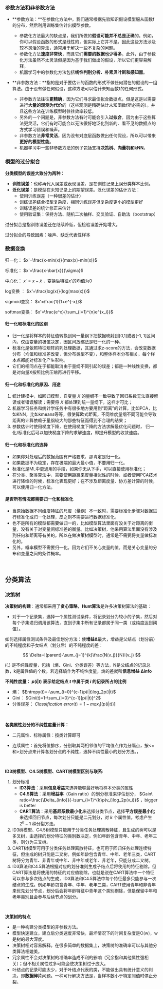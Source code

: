 ### 参数方法和非参数方法

- **参数方法：**在参数化方法中，我们通常根据先验知识假设模型服从函数f的分布，然后利用训练集估计出模型参数。
  - 参数化方法最大的缺点是，我们所做的**假设可能并不总是正确**的。例如，你可以假设函数的形式是线性的，但实际上它并不是。因此这些方法涉及较不灵活的算法，通常用于解决一些不复杂的问题。
  - 参数化方法**速度非常快**，而且它们**需要的数据也少得多**。此外，由于参数化方法虽然不太灵活但是因为基于我们做出的假设，所以它们更容易解释。
  - 机器学习中的参数化方法包括**线性判别分析、朴素贝叶斯和感知器**。
  
- **非参数方法：**指的是对于要估计的函数的形式不做任何潜在的假设的一组算法。由于没有做任何假设，这种方法可以估计未知函数f的任何形式。
  - 非参数方法往往**更精确**，因为它们寻求最佳拟合数据点。但是这是以需要进行**大量的观测为代价**的（这些观测是精确估计未知函数f所必需的）。并且这些方法在训练模型时往往效率较低。
  - 另外的一个问题是，非参数方法有时可能会引入**过拟合**，因为由于这些算法更灵活，它们有时可能会以无法很好地泛化到新的、看不见的数据点的方式学习错误和噪声。
  - 非参数方法**非常灵活**，因为没有对底层函数做出任何假设，所以可以带来**更好的模型性能**。
  - 机器学习中一些非参数方法的例子包括支持**决策树、向量机和kNN**。



### 模型的过分拟合

**分类模型的误差大致分为两种：**

- **训练误差**：也称再代入误差或表现误差，是在训练记录上误分类样本比例。
- **泛化误差**：是模型在未知记录上的期望误差。泛化误差的估计方法：
  - 使用训练误差（一种很差的估计）
  - 训练误差结合模型复杂度，相同训练误差但复杂度更小的模型更好
  - 训练误差的统计修正来估计
  - 使用验证集：保持方法、随机二次抽样、交叉验证、自助法（bootstrap）

过分拟合是指训练误差还在继续降低，但检验误差开始增大。

过分拟合的导致因素：噪声、缺乏代表性样本



### 数据变换

归一化： $x'=\frac{x-min(x)}{max(x)-min(x)}$

标准化： $x'=\frac{x-\bar{x}}{\sigma}$

中心化： $x'=x-\bar{x}$ ，变换后特征x'的均值为0

log变换 ： $x'=\frac{log(x)}{log(max(x))}$

sigmoid变换： $x'=\frac{1}{1+e^{-x}}$

softmax变换： $x'=\frac{e^x}{\sum_{i=1}^{n}e^{x_i}}$



#### 归一化和标准化的区别

- 归一化是将样本的特征值转换到同一量纲下把数据映射到[0,1]或者[-1, 1]区间内，仅由变量的极值决定，因区间放缩法是归一化的一种。
- 标准化是依照特征矩阵的列处理数据，其通过求z-score的方法，会改变数据分布（均值和标准差改变，但分布类型不变），和整体样本分布相关，每个样本点都能对标准化产生影响。
- 它们的相同点在于都能取消由于量纲不同引起的误差；都是一种线性变换，都是对向量X按照比例压缩再进行平移。



#### 归一化和标准化的原因、用途

1. 统计建模中，如回归模型，自变量 $X$ 的量纲不一致导致了回归系数无法直接解读或者错误解读；需要将 $X$ 都处理到统一量纲下，这样才可比；
2. 机器学习任务和统计学任务中有很多地方要用到“距离”的计算，比如PCA，比如KNN，比如kmeans等等，假使算欧式距离，不同维度量纲不同可能会导致距离的计算依赖于量纲较大的那些特征而得到不合理的结果；
3. 参数估计时使用梯度下降，在使用梯度下降的方法求解最优化问题时， 归一化/标准化后可以加快梯度下降的求解速度，即提升模型的收敛速度。



#### 归一化和标准化的选择

- 如果你对处理后的数据范围有严格要求，那肯定是归一化。
- 如果数据不为稳定，存在极端的最大最小值，不要用归一化。
- 标准化是ML中更通用的手段，如果你无从下手，可以直接使用标准化；
- 在分类、聚类算法中，需要使用距离来度量相似性的时候、或者使用PCA技术进行降维的时候，标准化表现更好；在不涉及距离度量、协方差计算的时候，可以使用归一化方法。



#### 是否所有情况都需要归一化和标准化

- 当原始数据不同维度特征的尺度（量纲）不一致时，需要标准化步骤对数据进行标准化或归一化处理，反之则不需要进行数据标准化。
- 也不是所有的模型都需要做归一的，比如模型算法里面有没关于对距离的衡量，没有关于对变量间标准差的衡量。比如决策树，他采用算法里面没有涉及到任何和距离等有关的，所以在做决策树模型时，通常是不需要将变量做标准化的。
- 另外，概率模型不需要归一化，因为它们不关心变量的值，而是关心变量的分布和变量之间的条件概率。



</br>

## 分类算法

### 决策树

**决策树的构建**：通常都采用了**贪心策略**，**Hunt算法**是许多决策树算法的基础：

- 对于一个记录集，选择一个属性测试条件，将记录划分为较小的子集，然后对每个子集递归调用该算法，直到子集中所有记录都属于同一类（或纯度达到阈值）。

如何选择属性测试条件及最佳划分方法：使**增益Δ**最大，增益是父结点（划分前）的不纯程度和子女结点（划分后）的不纯程度的差：

$$
\Delta=I(parent)-\sum_{j=1}^{k}\frac{N(v_j)}{N}I(v_j)
$$

 $I(.)$ 是不纯性度量，包括（熵、Gini、分类误差）等方法，N是父结点的记录总数，k是属性值的个数。若选择熵作为不纯性度量，熵的差就叫**信息增益** **Δinfo**

**不纯性度量： $p(i|t)$ 表示给定结点 $t$ 中属于类 $i$ 的记录所占的比例**

- 熵： $Entropy(t)=-\sum_{i=0}^{c-1}p(i|t)log_2p(i|t)$
- Gini： $Gini(t)=1-\sum_{i=0}^{c-1}[p(i|t)]^2$
- 分类误差： $Classification\ error(t)=1-max_i[(p(i|t))]$

</br>

**各类属性划分的不纯性度量计算：**

- 二元属性、标称属性：按类计算即可

- 连续属性：首先将值排序，分别取其两相邻值的平均值点作为分隔点，按<=和>划分点来计算各划分点的不纯性，选择不纯性最小的划分方法。，


 </br>

**ID3树模型、C4.5树模型、CART树模型区别与联系:**

1. 划分标准
   - **ID3算法**：采用**信息增益**来选择能够最好地将样本分类的属性
   - **C4.5算法**：采用**增益率**（Gain ratio）的划分标准来评估划分， $Gain\ ratio=\frac{\Delta_{info}}{-\sum_{i=1}^{k}p(v_i)log_2p(v_i)}$ ，bigger is better
   - **CART算法**：采用**基尼系数最小化**来选择分类节点，选择**平方误差最小化**来选择回归节点，每次划分只能是二元划分，对 $k$ 个属性值，考虑产生 $2^k-1$ 种分裂方法。
2. ID3树模型、C4.5树模型只能用于分类任务处理离散特征，且生成的树可以是多叉树，由选择的划分特征的类别数决定，例如年龄包含青年、中年、老年三类，则分为三叉树。
3. CART树模型可用于分类任务处理离散特征，也可用于回归任务处理连续特征，但生成的树只能是二叉树，例如年龄包含青年、中年、老年三类，CART树将分为青年、非青年或中年、非中年或老年、非老年，只能分成二叉树。
4. ID3算法和C4.5算法根据对应的划分准则生成子结点后将使用的特征剔除，但CART算法是将使用的特征的对应值剔除，也就是说在CART算法中一个特征可以参与多次结点的生成，ID3算法和C4.5算法中每个特征最多只能参与一次结点的生成。例如年龄包含青年、中年、老年三类，CART使用青年和非青年来优先划分节点，划分后会将年龄特征中青年这个类别剔除，但是保留中年和老年类别且会参与后续节点的划分。

</br>

**决策树的特点**

- 是一种构建分类模型的非参数方法。
- 模型快速建立，建立后分类速度非常快，最坏情况下的时间复杂度是O(w)，w是树的最大深度。
- 决策树相对容易解释。在很多简单的数据集上，决策树的准确率可以与其他分类算法相媲美。
- 冗余属性不会对决策树的准确率造成不利的影响（冗余指和其他属性强相关）；但不相关属性过多可能会使决策树过于庞大。
- 叶结点的记录可能太少，对于叶结点代表的类，不能做出具有统计意义的判决，即**数据碎片**问题。一种可行解决方法是，当样本数小于特定阈值时停止分裂。
